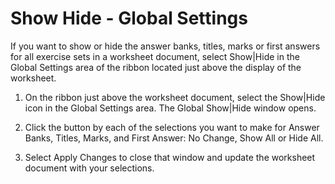# Show Hide - Global Settings

If you want to show or hide the answer banks, titles, marks or first answers for all exercise sets in a worksheet document, select Show|Hide in the Global Settings area of the ribbon located just above the display of the worksheet.

1. On the ribbon just above the worksheet document, select the Show|Hide icon in the Global Settings area. The Global Show|Hide window opens.

2. Click the button by each of the selections you want to make for Answer Banks, Titles, Marks, and First Answer: No Change, Show All or Hide All.

3. Select Apply Changes to close that window and update the worksheet document with your selections.
